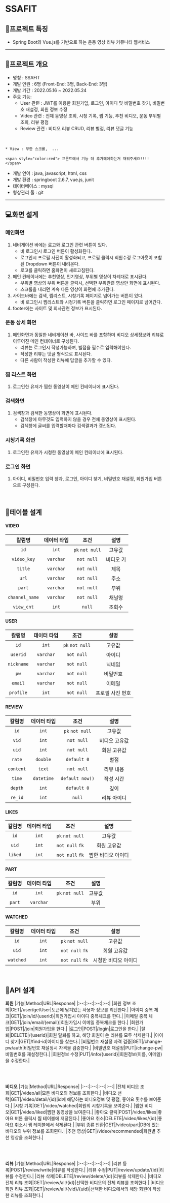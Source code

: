 # SSAFIT
## 📌프로젝트 특징
* Spring Boot와 Vue.js를 기반으로 하는 운동 영상 리뷰 커뮤니티 웹서비스

---

## 📌프로젝트 개요
* 명칭 : SSAFIT
* 개발 인원 : 6명 (Front-End: 3명, Back-End: 3명)
* 개발 기간 : 2022.05.16 ~ 2022.05.24
* 주요 기능:
    * User 관련 : JWT를 이용한 회원가입, 로그인, 아이디 및 비밀번호 찾기, 비밀번호 재설정, 회원 정보 수정
    * Video 관련 : 전체 동영상 조회, 시청 기록, 찜 기능, 추천 비디오, 운동 부위별 조회, 리뷰 평점
    * Review 관련 : 비디오 리뷰 CRUD, 리뷰 별점, 리뷰 댓글 기능
<br/>
    
    * View : 무한 스크롤,  ... 
    
    <span style="color:red"> 프론트에서 기능 더 추가해야하는거 채워주세요!!!! </span>
* 개발 언어 : java, javascript, html, css
* 개발 환경 : springboot 2.6.7, vue.js, junit
* 데이터베이스 : mysql
* 형상관리 툴 : git

---

## 💻화면 설계
### 메인화면
1. 네비게이션 바에는 로고와 로그인 관련 버튼이 있다.
    - 비 로그인시 로그인 버튼이 활성화된다.
    - 로그인시 프로필 사진이 활성화되고, 프로필 클릭시 회원수정 로그아웃이 포함된 Dropdown 버튼이 내려온다.
    - 로고를 클릭하면 홈화면이 새로고침된다.
2. 메인 컨테이너에는 추천영상, 인기영상, 부위별 영상이 차례대로 표시된다.
    - 부위별 영상의 부위 버튼을 클릭시, 선택한 부위관련 영상만 화면에 표시된다.
    - 스크롤을 내리면 계속 다른 영상이 화면에 추가된다.
3. 사이드바에는 검색, 찜리스트, 시청기록 페이지로 넘어가는 버튼이 있다.
    - 비 로그인시 찜리스트와 시청기록 버튼을 클릭하면 로그인 페이지로 넘어간다.
4. footer에는 사이트 및 회사관련 정보가 표시된다.

### 운동 상세 화면
1. 메인화면과 동일한 네비게이션 바, 사이드 바를 포함하며 비디오 상세정보와 리뷰로 이루어진 메인 컨테이너로 구성된다.
    - 리뷰는 로그인시 작성가능하며, 별점을 필수로 입력해야한다.
    - 작성한 리뷰는 댓글 형식으로 표시된다.
    - 다른 사람이 작성한 리뷰에 답글을 추가할 수 있다.

### 찜 리스트 화면
1. 로그인한 유저가 찜한 동영상이 메인 컨테이너에 표시된다.

### 검색화면
1. 검색창과 검색한 동영상이 화면에 표시된다.
    - 검색창에 아무것도 입력하지 않을 경우 전체 동영상이 표시된다.
    - 검색창에 글씨를 입력할때마다 검색결과가 갱신된다.

### 시청기록 화면
1. 로그인한 유저가 시청한 동영상이 메인 컨테이너에 표시된다.

### 로그인 화면
1. 아이디, 비밀번호 입력 창과, 로그인, 아이디 찾기, 비밀번호 재설정, 회원가입 버튼으로 구성된다.

<br/>

## 📂테이블 설계

#### VIDEO
|칼럼명|데이터 타입|조건|설명|
|:--:|:--:|:--:|:--:|
|`id`|`int`|`pk` `not null`|고유값|
|`video_key`|`varchar`|`not null`|비디오 키|
|`title`|`varchar`|`not null`|제목|
|`url`|`varchar`|`not null`|주소|
|`part`|`varchar`|`not null`|부위|
|`channel_name`|`varchar`|`not null`|채널명|
|`view_cnt`|`int`|`null`|조회수|

#### USER
|칼럼명|데이터 타입|조건|설명|
|:--:|:--:|:--:|:--:|
|`id`|`int`|`pk` `not null`|고유값|
|`userid`|`varchar`|`not null`|아이디|
|`nickname`|`varchar`|`not null`|닉네임|
|`pw`|`varchar`|`not null`|비밀번호|
|`email`|`varchar`|`not null`|이메일|
|`profile`|`int`|`not null`|프로필 사진 번호|

#### REVIEW
|칼럼명|데이터 타입|조건|설명|
|:--:|:--:|:--:|:--:|
|`id`|`int`|`pk` `not null`|고유값|
|`vid`|`int`|`not null`|비디오 고유값|
|`uid`|`int`|`not null`|회원 고유값|
|`rate`|`double`|`default 0`|별점|
|`content`|`text`|`not null`|리뷰 내용|
|`time`|`datetime`|`default now()`|작성 시간|
|`depth`|`int`|`default 0`|깊이|
|`re_id`|`int`|`null`|리뷰 아이디|

#### LIKES
|칼럼명|데이터 타입|조건|설명|
|:--:|:--:|:--:|:--:|
|`id`|`int`|`pk` `not null`|고유값|
|`uid`|`int`|`not null` `fk`|회원 고유값|
|`liked`|`int`|`not null` `fk`|찜한 비디오 아이디|

#### PART
|칼럼명|데이터 타입|조건|설명|
|:--:|:--:|:--:|:--:|
|`id`|`int`|`pk` `not null`|고유값|
|`part`|`varchar`||부위|

#### WATCHED
|칼럼명|데이터 타입|조건|설명|
|:--:|:--:|:--:|:--:|
|`id`|`int`|`pk` `not null`|고유값|
|`uid`|`int`|`not null` `fk`|회원 고유값|
|`watched`|`int`|`not null` `fk`|시청한 비디오 아이디|
<br/>

## 📃API 설계
**회원**
|기능|Method|URL|Response|
|:--:|:--:|:--:|:--:|
|회원 정보 조회|GET|/user/getUser|토큰에 담겨있는 사용자 정보를 리턴한다.|
|아이디 중복 체크|GET|/join/id/{userid}|회원가입시 아이디 중복체크를 한다.|
|이메일 중복 체크|GET|/join/email/{email}|회원가입시 이메일 중복체크를 한다.|
|회원가입|POST|/join|회원가입을 한다.|
|로그인|POST|/login|로그인을 한다.|
|탈퇴|DELETE|/{userid}|회원 탈퇴를 하고, 해당 회원이 쓴 리뷰를 모두 삭제한다.|
|아이디 찾기|GET|/find-id|아이디를 찾는다.|
|비밀번호 재설정 자격 검증|GET|/change-pw/auth|비밀번호 재설정시 자격을 검증한다.|
|비밀번호 재설정|PUT|/change-pw|비밀번호를 재설정한다.|
|회원정보 수정|PUT|/info/{userid}|회원정보(이름, 이메일)을 수정한다.|

<br/>
<br/>

**비디오**
|기능|Method|URL|Response|
|:--:|:--:|:--:|:--:|
|전체 비디오 조회|GET|/video/all|모든 비디오의 정보를 조회한다.|
|비디오 선택|GET|/video/detail/{id}|id에 해당하는 비디오정보 및 평점, 좋아요 횟수를 보여준다.|
|시청 기록|GET|/video/watched|회원의 시청기록을 보여준다.|
|찜한 비디오|GET|/video/liked|찜한 동영상을 보여준다.|
|좋아요 클릭|POST|/video/likes|좋아요 버튼 클릭시 찜 테이블에 저장된다.|
|좋아요 취소|DELETE|/video/likes/{id}|좋아요 취소시 찜 테이블에서 삭제된다.|
|부위 종류 반환|GET|/video/part|DB에 있는 비디오의 부위 정보를 조회횐다.|
|추천 영상|GET|/video/recommended|회원별 추천 영상을 조회한다.|


<br/>
<br/>

**리뷰**
|기능|Method|URL|Response|
|:--:|:--:|:--:|:--:|
|리뷰 등록|POST|/review/write|리뷰를 작성한다.|
|리뷰 수정|PUT|/review/update/{id}|리뷰를 수정한다.|
|리뷰 삭제|DELETE|/review/delete/{id}|리뷰를 삭제한다.|
|비디오 전체 리뷰 조회|GET|/review/all/{id}|선택한 비디오의 전체 리뷰를 조회한다.|
|비디오 회원 리뷰 조회|GET|/review/all/{vid}/{uid}|선택한 비디오에서의 해당 회원이 작성한 리뷰를 조회한다.|


<br/>
<br/>
